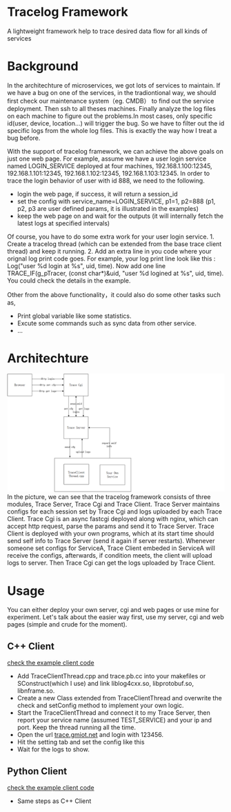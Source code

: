 # Tracelog Framework
A lightweight framework help to trace desired data flow for all kinds of services

# Background
In the architechture of microservices, we got lots of services to maintain. If we have a bug on one of the services, in the tradiontional way, we should first check our maintenance system（eg. CMDB） to find out the service deployment. Then ssh to all theses machines. Finally analyze the log files on each machine to figure out the problems.In most cases, only specific id(user, device, location...) will trigger the bug. So we have to filter out the id specific logs from the whole log files. This is exactly the way how I treat a bug before.<br>

With the support of tracelog framework, we can achieve the above goals on just one web page. For example, assume we have a user login service named LOGIN_SERVICE deployed at four machines, 192.168.1.100:12345, 192.168.1.101:12345, 192.168.1.102:12345, 192.168.1.103:12345. In order to trace the login behavior of user with id 888, we need to the following.
* login the web page, if success, it will return a session_id
* set the config with service_name=LOGIN_SERVICE, p1=1, p2=888 (p1, p2, p3 are user defined params, it is illustrated in the examples)
* keep the web page on and wait for the outputs (it will internally fetch the latest logs at specified intervals)

Of course, you have to do some extra work for your user login service. 1. Create a tracelog thread (which can be extended from the base trace client thread) and keep it running. 2. Add an extra line in you code where your orignal log print code goes. For example, your log print line look like this : Log("user %d login at %s", uid, time). Now add one line TRACE_IF(g_pTracer, (const char*)&uid, "user %d logined at %s", uid, time). You could check the details in the example.<br>

Other from the above functionality，it could also do some other tasks such as,
* Print global variable like some statistics.
* Excute some commands such as sync data from other service.
* ...

# Architechture
![image](https://raw.githubusercontent.com/rayjay214/tracelog/master/images/architechture.png)
In the picture, we can see that the tracelog framework consists of three modules, Trace Server, Trace Cgi and Trace Client. Trace Server maintains configs for each session set by Trace Cgi and logs uploaded by each Trace Client. Trace Cgi is an async fastcgi deployed along with nginx, which can accept http request, parse the params and send it to Trace Server. Trace Client is deployed with your own programs, which at its start time should send self info to Trace Server (send it again if server restarts). Whenever someone set configs for ServiceA, Trace Client embeded in ServiceA will receive the configs, afterwards, if condition meets, the client will upload logs to server. Then Trace Cgi can get the logs uploaded by Trace Client.

# Usage
You can either deploy your own server, cgi and web pages or use mine for experiment. Let's talk about the easier way first, use my server, cgi and web pages (simple and crude for the moment).<br>

## C++ Client
[check the example client code](/trace_client/cpp)
* Add TraceClientThread.cpp and trace.pb.cc into your makefiles or SConstruct(which I use) and link liblog4cxx.so, libprotobuf.so, libnframe.so.
* Create a new Class extended from TraceClientThread and overwrite the check and setConfig method to implement your own logic.
* Start the TraceClientThread and connect it to my Trace Server, then report your service name (assumed TEST_SERVICE) and your ip and port. Keep the thread running all the time.
* Open the url [trace.gmiot.net](trace.gmiot.net) and login with 123456.
* Hit the setting tab and set the config like this
* Wait for the logs to show.

## Python Client
[check the example client code](/trace_client/python)
* Same steps as C++ Client


